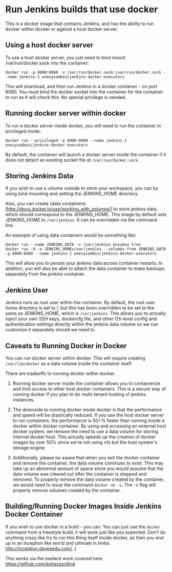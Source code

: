 # Run Jenkins builds that use docker

This is a docker image that contains Jenkins, and has the ability to run docker within docker or against a host docker server.


## Using a host docker server
    
To use a host docker server, you just need to bind mount /var/run/docker.sock into the container:

    docker run -p 8080:8080 -v /var/run/docker.sock:/var/run/docker.sock --name jenkins-1 onesysadmin/jenkins-docker-executors

This will download, and then run Jenkins in a docker container - on port 8080. You must bind the docker socket into the container for the container to run as it will check this.  No special privilege is needed.

## Running docker server within docker

To run a docker server inside docker, you will need to run the container in privileged mode:

    docker run --privileged -p 8080:8080 --name jenkins-1 onesysadmin/jenkins-docker-executors

By default, the container will launch a docker server inside the container if it does not detect an existing socket file at `/var/run/docker.sock`.


## Storing Jenkins Data

If you wish to use a volume outside to store your workspace, you can by using bind mounting and setting the JENKINS_HOME directory. 

Also, you can create (data containers)[http://docs.docker.io/use/working_with_volumes/] to store jenkins data, which should correspond to the JENKINS_HOME.  This image by default sets JENKINS_HOME to ```/var/jenkins```.  It can be overridden via the command line.

An example of using data containers would be something like:

    docker run --name JENKINS_DATA -v /var/jenkins busybox true
    docker run -d -e JENKINS_HOME=/var/jenkins --volumes-from JENKINS_DATA -p 8080:8080 --name jenkins-1 onesysadmin/jenkins-docker-executors

This will allow you to persist your jenkins data across container restarts.  In addition, you will also be able to attach the data container to make backups separately from the jenkins container.

## Jenkins User 

Jenkins runs as root user within the container.  By default, the root user home directory is set to /, but this has been overridden to be set to the same as JENKINS_HOME, which is ```/var/jenkins```.  This allows you to actually inject your own SSH keys, dockercfg file, and other OS-level config and authentication settings directly within the jenkins data volume so we can customize it separately should we need to.

## Caveats to Running Docker in Docker

You can run docker server within docker.  This will require creating ```/var/lib/docker``` as a data volume inside the container itself.

There are tradeoffs to running docker within docker.

1. Running docker server inside the container allows you to containerize and limit access to other host docker containers.  This is a secure way of running docker if you plan to do multi-tenant hosting of jenkins instances.

2. The downside to running docker inside docker is that the performance and speed will be drastically reduced.  If you use the host docker server to run containers, the performance is 50+% faster than running inside a docker within docker container. By using and accessing an external host docker system, we remove the need to use a data volume for storing internal docker host.  This actually speeds up the creation of docker images by over 50% since we're not using vfs but the host system's storage engine.

3. Additionally, please be aware that when you exit the docker container and remove the container, the data volume continues to exist.  This may take up an abnormal amount of space since you would assume that the data volume was cleared out after the container is stopped and removed. 
    To properly remove the data volume created by the container, we would need to issue the command ```docker rm -v```.  The -v flag will properly remove volumes created by the container.

## Building/Running Docker Images Inside Jenkins Docker Container

If you wish to use docker in a build - you can. You can just use the `docker` command from a freestyle build, it will work just like you expected. Don't do anything crazy like try to run this thing itself inside docker, as then you end up in an inception like world and ultimate in limbo. http://inception.davepedu.com/ ;)

This works via the exellent work covered here https://github.com/jpetazzo/dind
